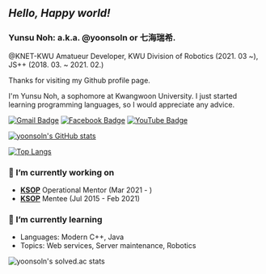 ## ***Hello, Happy world!***

### Yunsu Noh: a.k.a. @yoonsoln or 七海瑞希.

@KNET-KWU Amatueur Developer,
KWU Division of Robotics  (2021. 03 ~), JS++ (2018. 03. ~ 2021. 02.)

Thanks for visiting my Github profile page.

I'm Yunsu Noh, a sophomore at Kwangwoon University. I just started learning programming languages, so I would appreciate any advice.

<!-- [![Hits](https://hits.seeyoufarm.com/api/count/incr/badge.svg?url=https%3A%2F%2Fgithub.com%2Fyoonsoln)](https://github.com/yoonsoln) -->
[![Gmail Badge](https://img.shields.io/badge/-Gmail-d14836?style=flat-square&logo=Gmail&logoColor=white&link=mailto:02.yunsu.noh@gmail.com)](mailto:02.yunsu.noh@gmail.com)
[![Facebook Badge](https://img.shields.io/badge/-Facebook-1877f2?style=flat-square&logo=facebook&logoColor=white&link=https://www.facebook.com/profile.php?id=100010957418627)](https://www.facebook.com/profile.php?id=100010957418627/)
[![YouTube Badge](https://img.shields.io/youtube/channel/subscribers/UCINtBUOljirjvV6hu9hOIpg?style=social)](https://www.youtube.com/channel/UCINtBUOljirjvV6hu9hOIpg)

[![yoonsoln's GitHub stats](https://github-readme-stats.vercel.app/api?username=yoonsoln&theme=gotham&show_icons=true)](https://github.com/anuraghazra/github-readme-stats)
 
[![Top Langs](https://github-readme-stats.vercel.app/api/top-langs/?username=yoonsoln&layout=compact&theme=rose_pine&show_icons=true)](https://github.com/anuraghazra/github-readme-stats)

### 🔭 I’m currently working on
 - [**KSOP**](http://outreach.kaist.ac.kr/) Operational Mentor (Mar 2021 - )
 - [**KSOP**](http://outreach.kaist.ac.kr/) Mentee (Jul 2015 - Feb 2021)

### 🌱 I’m currently learning
 - Languages: Modern C++, Java
 - Topics: Web services, Server maintenance, Robotics

 
![yoonsoln's solved.ac stats](https://github-readme-solvedac.hyp3rflow.vercel.app/api/?handle=yoonsoln)

<!--
**yoonsoln/yoonsoln** is a ✨ _special_ ✨ repository because its `README.md` (this file) appears on your GitHub profile.

Here are some ideas to get you started:


- 👯 I’m looking to collaborate on ...
- 🤔 I’m looking for help with ...
- 💬 Ask me about ...
- 📫 How to reach me: ...
- 😄 Pronouns: ...
- ⚡ Fun fact: ...
-->
